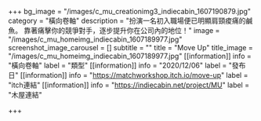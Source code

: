 +++
bg_image = "/images/c_mu_creationimg3_indiecabin_1607190879.jpg"
category = "橫向卷軸"
description = "扮演一名初入職場便已明顯肩頸痠痛的鹹魚。 靠著痛擊你的競爭對手，逐步提升你在公司內的地位！"
image = "/images/c_mu_homeimg_indiecabin_1607189977.jpg"
screenshot_image_carousel = []
subtitle = ""
title = "Move Up"
title_image = "/images/c_mu_homeimg_indiecabin_1607189977.jpg"
[[information]]
info = "橫向卷軸"
label = "類型"
[[information]]
info = "2020/12/06"
label = "發布日"
[[information]]
info = "https://matchworkshop.itch.io/move-up"
label = "itch連結"
[[information]]
info = "https://indiecabin.net/project/MU"
label = "木屋連結"

+++
